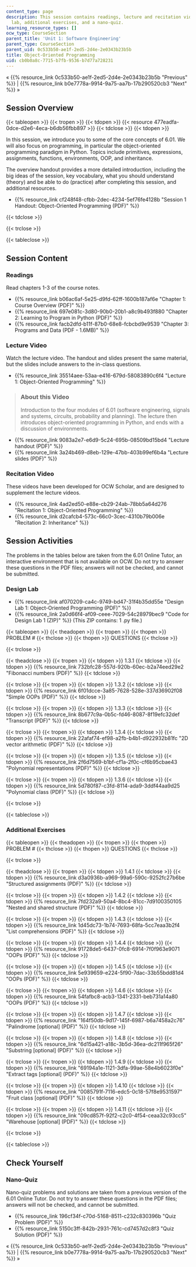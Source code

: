 ```yaml
---
content_type: page
description: This session contains readings, lecture and recitation videos, design
  lab, additional exercises, and a nano-quiz.
learning_resource_types: []
ocw_type: CourseSection
parent_title: 'Unit 1: Software Engineering'
parent_type: CourseSection
parent_uid: 0c533b50-ae1f-2ed5-2d4e-2e0343b23b5b
title: Object-Oriented Programming
uid: cb0b0a8c-7715-b7fb-9536-b7d77a728231
---
```


« {{% resource_link 0c533b50-ae1f-2ed5-2d4e-2e0343b23b5b "Previous" %}} | {{% resource_link b0e7778a-9914-9a75-aa7b-17b290520cb3 "Next" %}} »

Session Overview
----------------

{{< tableopen >}}
{{< tropen >}}
{{< tdopen >}}
{{< resource 477eadfa-0dce-d2e6-4eca-b6db56fbb897 >}}
{{< tdclose >}}
{{< tdopen >}}


In this session, we introduce you to some of the core concepts of 6.01. We will also focus on programming, in particular the object-oriented programming paradigm in Python. Topics include primitives, expressions, assignments, functions, environments, OOP, and inheritance.

The overview handout provides a more detailed introduction, including the big ideas of the session, key vocabulary, what you should understand (theory) and be able to do (practice) after completing this session, and additional resources.

*   {{% resource_link cf248f48-cfbb-2dec-4234-5ef76fe4128b "Session 1 Handout: Object-Oriented Programming (PDF)" %}}


{{< tdclose >}}

{{< trclose >}}

{{< tableclose >}}

Session Content
---------------

### Readings

Read chapters 1-3 of the course notes.

*   {{% resource_link b06ac6af-5e25-d9fd-62ff-1600b187af6e "Chapter 1: Course Overview (PDF)" %}}
*   {{% resource_link 697e081c-3d80-90b0-20b1-a8c9b493f880 "Chapter 2: Learning to Program in Python (PDF)" %}}
*   {{% resource_link facb2dfd-b11f-87b0-68e8-fcbcbd9e9539 "Chapter 3: Programs and Data (PDF - 1.6MB)" %}}

### Lecture Video

Watch the lecture video. The handout and slides present the same material, but the slides include answers to the in-class questions.

*   {{% resource_link 35514aee-53aa-e416-679d-58083890c6f4 "Lecture 1: Object-Oriented Programming" %}}

> ### About this Video
> 
> Introduction to the four modules of 6.01 (software engineering, signals and systems, circuits, probability and planning). The lecture then introduces object-oriented programming in Python, and ends with a discussion of environments.

*   {{% resource_link 9083a2e7-e6d9-5c24-695b-08509bd15bd4 "Lecture handout (PDF)" %}}
*   {{% resource_link 3a24b469-d8eb-129e-47bb-403b99ef6b4a "Lecture slides (PDF)" %}}

### Recitation Video

These videos have been developed for OCW Scholar, and are designed to supplement the lecture videos.

*   {{% resource_link 4ad2ed50-e88e-cb29-24ab-78bb5a64d276 "Recitation 1: Object-Oriented Programming" %}}
*   {{% resource_link d2cafcb4-573c-66c0-3cec-4310b79b006e "Recitation 2: Inheritance" %}}

Session Activities
------------------

The problems in the tables below are taken from the 6.01 Online Tutor, an interactive environment that is not available on OCW. Do not try to answer these questions in the PDF files; answers will not be checked, and cannot be submitted.

### Design Lab

*   {{% resource_link af070209-ca4c-9749-bd47-31f4b35dd55e "Design Lab 1: Object-Oriented Programming (PDF)" %}}
*   {{% resource_link 2a0d66f4-af09-ceee-7029-54c28979bec9 "Code for Design Lab 1 (ZIP)" %}} (This ZIP contains: 1 .py file.)

{{< tableopen >}}
{{< theadopen >}}
{{< tropen >}}
{{< thopen >}}
PROBLEM #
{{< thclose >}}
{{< thopen >}}
QUESTIONS
{{< thclose >}}

{{< trclose >}}

{{< theadclose >}}
{{< tropen >}}
{{< tdopen >}}
1.3.1
{{< tdclose >}}
{{< tdopen >}}
{{% resource_link 732bfc28-557d-920b-60ec-b2a74eed29e2 "Fibonacci numbers (PDF)" %}}
{{< tdclose >}}

{{< trclose >}}
{{< tropen >}}
{{< tdopen >}}
1.3.2
{{< tdclose >}}
{{< tdopen >}}
{{% resource_link 6f01dcce-3a85-7628-528e-337d36902f08 "Simple OOPs (PDF)" %}}
{{< tdclose >}}

{{< trclose >}}
{{< tropen >}}
{{< tdopen >}}
1.3.3
{{< tdclose >}}
{{< tdopen >}}
{{% resource_link 8b677c9a-0b5c-fd46-8087-8f19efc32def "Transcript (PDF)" %}}
{{< tdclose >}}

{{< trclose >}}
{{< tropen >}}
{{< tdopen >}}
1.3.4
{{< tdclose >}}
{{< tdopen >}}
{{% resource_link 22afaf74-ef98-a2fb-b4b1-d922932b81fc "2D vector arithmetic (PDF)" %}}
{{< tdclose >}}

{{< trclose >}}
{{< tropen >}}
{{< tdopen >}}
1.3.5
{{< tdclose >}}
{{< tdopen >}}
{{% resource_link 2f6d7569-b1bf-cf1a-2f0c-cf6b95cbae43 "Polynomial representations (PDF)" %}}
{{< tdclose >}}

{{< trclose >}}
{{< tropen >}}
{{< tdopen >}}
1.3.6
{{< tdclose >}}
{{< tdopen >}}
{{% resource_link 5d780f87-c3fd-8114-ada9-3ddf44aa9d25 "Polynomial class (PDF)" %}}
{{< tdclose >}}

{{< trclose >}}

{{< tableclose >}}

### Additional Exercises

{{< tableopen >}}
{{< theadopen >}}
{{< tropen >}}
{{< thopen >}}
PROBLEM #
{{< thclose >}}
{{< thopen >}}
QUESTIONS
{{< thclose >}}

{{< trclose >}}

{{< theadclose >}}
{{< tropen >}}
{{< tdopen >}}
1.4.1
{{< tdclose >}}
{{< tdopen >}}
{{% resource_link d3a0936b-a969-99a6-590c-9252fc27b6be "Structured assignments (PDF)" %}}
{{< tdclose >}}

{{< trclose >}}
{{< tropen >}}
{{< tdopen >}}
1.4.2
{{< tdclose >}}
{{< tdopen >}}
{{% resource_link 7fd232a9-50a4-8bc4-81cc-7d9100350105 "Nested and shared structure (PDF)" %}}
{{< tdclose >}}

{{< trclose >}}
{{< tropen >}}
{{< tdopen >}}
1.4.3
{{< tdclose >}}
{{< tdopen >}}
{{% resource_link 1d45dc73-1b74-7693-68fa-5cc7eaa3b2f4 "List comprehensions (PDF)" %}}
{{< tdclose >}}

{{< trclose >}}
{{< tropen >}}
{{< tdopen >}}
1.4.4
{{< tdclose >}}
{{< tdopen >}}
{{% resource_link 91728de5-6437-0fc8-6914-7f0f963e9071 "OOPs (PDF)" %}}
{{< tdclose >}}

{{< trclose >}}
{{< tropen >}}
{{< tdopen >}}
1.4.5
{{< tdclose >}}
{{< tdopen >}}
{{% resource_link 5e939659-e224-5f90-7dac-33b55bdd81d4 "OOPs (PDF)" %}}
{{< tdclose >}}

{{< trclose >}}
{{< tropen >}}
{{< tdopen >}}
1.4.6
{{< tdclose >}}
{{< tdopen >}}
{{% resource_link 54fafbc8-acb3-1341-2331-beb731a14a80 "OOPs (PDF)" %}}
{{< tdclose >}}

{{< trclose >}}
{{< tropen >}}
{{< tdopen >}}
1.4.7
{{< tdclose >}}
{{< tdopen >}}
{{% resource_link "164f50db-9d17-145f-6987-b6a7458a2c76" "Palindrome \[optional\] (PDF)" %}}
{{< tdclose >}}

{{< trclose >}}
{{< tropen >}}
{{< tdopen >}}
1.4.8
{{< tdclose >}}
{{< tdopen >}}
{{% resource_link "6d15a421-a18c-3b5d-36ea-dc211f965f26" "Substring \[optional\] (PDF)" %}}
{{< tdclose >}}

{{< trclose >}}
{{< tropen >}}
{{< tdopen >}}
1.4.9
{{< tdclose >}}
{{< tdopen >}}
{{% resource_link "69194a1e-1121-3dfa-99ae-58e4b6023f0e" "Extract tags \[optional\] (PDF)" %}}
{{< tdclose >}}

{{< trclose >}}
{{< tropen >}}
{{< tdopen >}}
1.4.10
{{< tdclose >}}
{{< tdopen >}}
{{% resource_link "0085791f-7116-edc5-0c18-57f8e9531597" "Fruit class \[optional\] (PDF)" %}}
{{< tdclose >}}

{{< trclose >}}
{{< tropen >}}
{{< tdopen >}}
1.4.11
{{< tdclose >}}
{{< tdopen >}}
{{% resource_link "09cd857f-92f2-c2c0-4f54-ceaa32c93cc5" "Warehouse \[optional\] (PDF)" %}}
{{< tdclose >}}

{{< trclose >}}

{{< tableclose >}}

Check Yourself
--------------

### Nano-Quiz

Nano-quiz problems and solutions are taken from a previous version of the 6.01 Online Tutor. Do not try to answer these questions in the PDF files; answers will not be checked, and cannot be submitted.

*   {{% resource_link 196cf34f-c70d-5168-8511-c232c830396b "Quiz Problem (PDF)" %}}
*   {{% resource_link 5150c3ff-842b-2931-761c-cd7457d2c8f3 "Quiz Solution (PDF)" %}}

« {{% resource_link 0c533b50-ae1f-2ed5-2d4e-2e0343b23b5b "Previous" %}} | {{% resource_link b0e7778a-9914-9a75-aa7b-17b290520cb3 "Next" %}} »